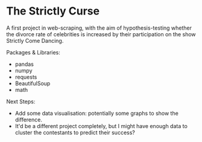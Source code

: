 # The Strictly Curse
A first project in web-scraping, with the aim of hypothesis-testing whether the divorce rate of celebrities is increased by their participation on the show Strictly Come Dancing.

Packages & Libraries:
- pandas
- numpy
- requests
- BeautifulSoup
- math

Next Steps:
- Add some data visualisation: potentially some graphs to show the difference.
- It'd be a different project completely, but I might have enough data to cluster the contestants to predict their success?
